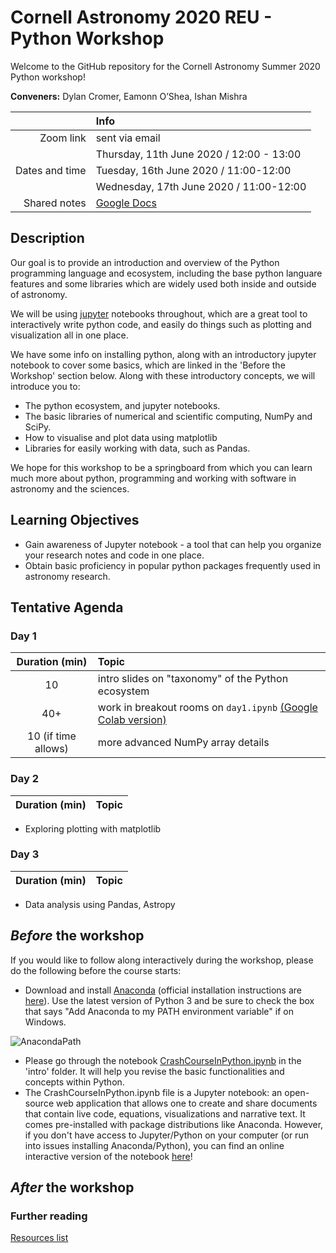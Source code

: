 # Cornell Astronomy 2020 REU - Python Workshop
Welcome to the GitHub repository for the Cornell Astronomy Summer 2020 Python workshop!

**Conveners:**
Dylan Cromer,
Eamonn O’Shea,
Ishan Mishra

|    |Info|
|---:|:---|
|Zoom link|sent via email|
|               | Thursday, 11th June 2020 / 12:00 - 13:00|
|Dates and time | Tuesday, 16th June 2020 / 11:00-12:00|
|               | Wednesday, 17th June 2020 / 11:00-12:00|
|Shared notes| [Google Docs](https://docs.google.com/document/d/15EWdbgX4bMWHFZuNGHzSeeRnfp9HjG8IXWHUPXJ4c5I/edit?usp=sharing)|


## Description

Our goal is to provide an introduction and overview of the Python programming language and ecosystem, including the base python languare features and some libraries which are widely used both inside and outside of astronomy. 

We will be using [jupyter](https://jupyter.org/) notebooks throughout, which are a great tool to interactively write python code, and easily do things such as plotting and visualization all in one place. 

We have some info on installing python, along with an introductory jupyter notebook to cover some basics, which are linked in the 'Before the Workshop' section below. Along with these introductory concepts, we will introduce you to: 

- The python ecosystem, and jupyter notebooks. 
- The basic libraries of numerical and scientific computing, NumPy and SciPy. 
- How to visualise and plot data using matplotlib
- Libraries for easily working with data, such as Pandas. 

We hope for this workshop to be a springboard from which you can learn much more about python, programming and working with software in astronomy and the sciences. 

## Learning Objectives

- Gain awareness of Jupyter notebook - a tool that can help you organize your research notes and code in one place. 
- Obtain basic proficiency in popular python packages frequently used in astronomy research. 

## Tentative Agenda

### Day 1

| Duration (min) | Topic |
|:--------------:|:------|
| 10             | intro slides on "taxonomy" of the Python ecosystem | 
| 40+ | work in breakout rooms on `day1.ipynb` [(Google Colab version)](https://colab.research.google.com/github/CUAstro-REU-Python-Workshop/2020-workshop/blob/master/day1/day1.ipynb) | 
| 10 (if time allows) | more advanced NumPy array details |


### Day 2

| Duration (min) | Topic |
|:--------------:|:------|

- Exploring plotting with matplotlib


### Day 3

| Duration (min) | Topic |
|:--------------:|:------|

- Data analysis using Pandas, Astropy

## *Before* the workshop

If you would like to follow along interactively during the workshop, please do the following before the course starts:

- Download and install [Anaconda](https://www.anaconda.com/download/) (official installation instructions are [here](https://docs.anaconda.com/anaconda/install/)). Use the latest version of Python 3 and be sure to check the box that says "Add Anaconda to my PATH environment variable" if on Windows.

![AnacondaPath](http://toolkit.geosci.xyz/_images/AnacondaPath.png)

- Please go through the notebook [CrashCourseInPython.ipynb](intro/CrashCourseInPython.ipynb) in the 'intro' folder. It will help you revise the basic functionalities and concepts within Python.
- The CrashCourseInPython.ipynb file is a Jupyter notebook: an open-source web application that allows one to create and share documents that contain live code, equations, visualizations and narrative text. It comes pre-installed with package distributions like Anaconda. However, if you don't have access to Jupyter/Python on your computer (or run into issues installing Anaconda/Python), you can find an online interactive version of the notebook [here](https://colab.research.google.com/github/CUAstro-REU-Python-Workshop/2020-workshop/blob/master/intro/CrashCourseInPython.ipynb)!

## *After* the workshop


### Further reading
[Resources list](additional_resources.md)
